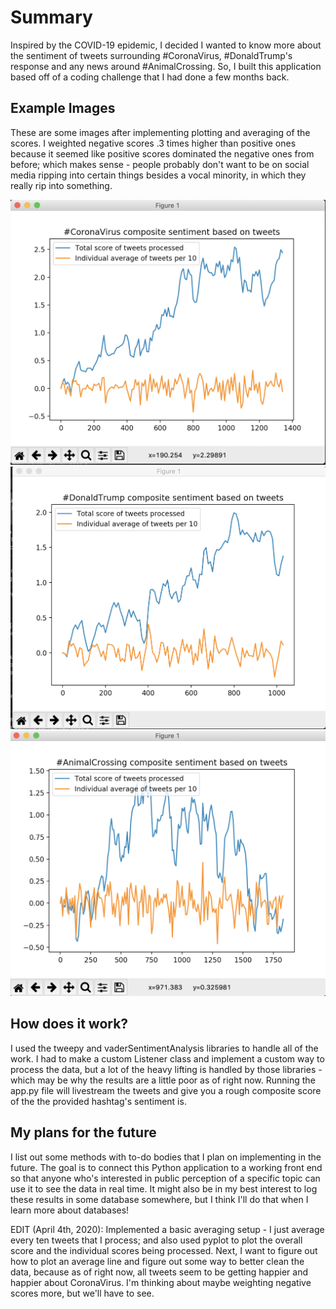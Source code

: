 # Summary
Inspired by the COVID-19 epidemic, I decided I wanted to know more about the sentiment of tweets surrounding #CoronaVirus, #DonaldTrump's
response and any news around #AnimalCrossing. So, I built this application based off of a coding challenge that I had done a few months
back.

## Example Images 
These are some images after implementing plotting and averaging of the scores. I weighted negative scores .3 times higher than positive ones because it seemed like positive scores dominated the negative ones from before; which makes sense - people probably don't want to be on social media ripping into certain things besides a vocal minority, in which they really rip into something. 

![Application run on CoronaVirus](https://github.com/JimmyMinhLee/TweetSentimentAnalysis/blob/master/Screen%20Shot%202020-04-04%20at%2012.15.07%20PM.png)
![Application run on DonaldTrump](https://github.com/JimmyMinhLee/TweetSentimentAnalysis/blob/master/Screen%20Shot%202020-04-04%20at%2012.11.15%20PM.png)
![Application run on AnimalCrossing](https://github.com/JimmyMinhLee/TweetSentimentAnalysis/blob/master/Screen%20Shot%202020-04-04%20at%2012.12.09%20PM.png)


## How does it work?
I used the tweepy and vaderSentimentAnalysis libraries to handle all of the work. I had to make a custom Listener class and implement a
custom way to process the data, but a lot of the heavy lifting is handled by those libraries - which may be why the results are a little poor
as of right now. Running the app.py file will livestream the tweets and give you a rough composite score of the the provided hashtag's sentiment is.

## My plans for the future
I list out some methods with to-do bodies that I plan on implementing in the future. The goal is to connect this Python application to a working front
end so that anyone who's interested in public perception of a specific topic can use it to see the data in real time. It might also be
in my best interest to log these results in some database somewhere, but I think I'll do that when I learn more about databases!

EDIT (April 4th, 2020): Implemented a basic averaging setup - I just average every ten tweets that I process; and also used pyplot to plot the overall score and the individual scores being processed. Next, I want to figure out how to plot an average line and figure out some way to better clean the data, because as of right now, all tweets seem to be getting happier and happier about CoronaVirus. I'm thinking about maybe weighting negative scores more, but we'll have to see.
